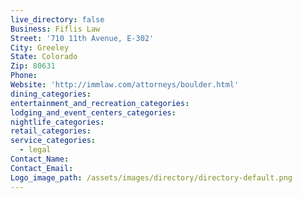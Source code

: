 ```yaml
---
live_directory: false
Business: Fiflis Law
Street: '710 11th Avenue, E-302'
City: Greeley
State: Colorado
Zip: 80631
Phone:
Website: 'http://immlaw.com/attorneys/boulder.html'
dining_categories:
entertainment_and_recreation_categories:
lodging_and_event_centers_categories:
nightlife_categories:
retail_categories:
service_categories:
  - legal
Contact_Name:
Contact_Email:
Logo_image_path: /assets/images/directory/directory-default.png
---
```



